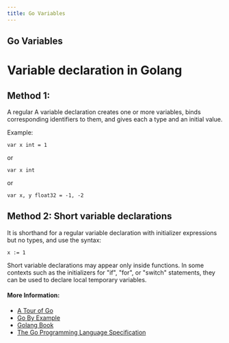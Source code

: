 ```yaml
---
title: Go Variables
---
```

## Go Variables

# Variable declaration in Golang

## Method 1:

A regular A variable declaration creates one or more variables, binds corresponding identifiers to them, and gives each a type 
and an initial value.

Example:
```
var x int = 1
```
or
```
var x int
```
or
```
var x, y float32 = -1, -2
```

## Method 2: Short variable declarations

It is shorthand for a regular variable declaration with initializer expressions but no types, and use the syntax:
```
x := 1
```
Short variable declarations may appear only inside functions. In some contexts such as the initializers for "if", "for", or 
"switch" statements, they can be used to declare local temporary variables.

#### More Information:
<!-- Please add any articles you think might be helpful to read before writing the article -->
* [A Tour of Go](https://tour.golang.org/basics/8)
* [Go By Example](https://gobyexample.com/variables)
* [Golang Book](https://www.golang-book.com/books/intro/4)
* [The Go Programming Language Specification](https://golang.org/ref/spec#Variable_declarations)